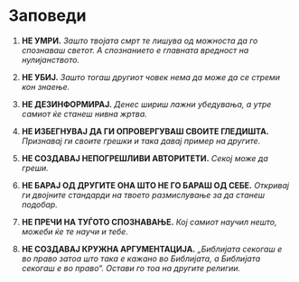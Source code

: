 
# Заповеди

1. **НЕ УМРИ.**
    *Зашто твојата смрт те лишува од можноста да го спознаваш светот. А спознанието е главната вредност на нулијанството.*

2. **НЕ УБИЈ.**
    *Зашто тогаш другиот човек нема да може да се стреми кон знаење.*

3. **НЕ ДЕЗИНФОРМИРАЈ.**
    *Денес шириш лажни убедувања, а утре самиот ќе станеш нивна жртва.*

4. **НЕ ИЗБЕГНУВАЈ ДА ГИ ОПРОВЕРГУВАШ СВОИТЕ ГЛЕДИШТА.**
    *Признавај ги своите грешки и така давај пример на другите.*

5. **НЕ СОЗДАВАЈ НЕПОГРЕШЛИВИ АВТОРИТЕТИ.**
    *Секој може да греши.*

6. **НЕ БАРАЈ ОД ДРУГИТЕ ОНА ШТО НЕ ГО БАРАШ ОД СЕБЕ.**
    *Откривај ги двојните стандарди на твоето размислување за да станеш подобар.*

7. **НЕ ПРЕЧИ НА ТУЃОТО СПОЗНАВАЊЕ.**
    *Кој самиот научил нешто, можеби ќе те научи и тебе.*

8. **НЕ СОЗДАВАЈ КРУЖНА АРГУМЕНТАЦИЈА.**
    *„Библијата секогаш е во право затоа што така е кажано во Библијата, а Библијата секогаш е во право“. Остави го тоа на другите религии.*
